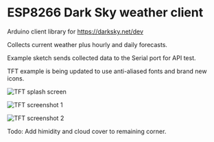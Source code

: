 # ESP8266 Dark Sky weather client

Arduino client library for https://darksky.net/dev

Collects current weather plus hourly and daily forecasts.

Example sketch sends collected data to the Serial port for API test.

TFT example is being updated to use anti-aliased fonts and brand new icons.

![TFT splash screen](https://i.imgur.com/gh75gd6.png)

![TFT screenshot 1](https://i.imgur.com/CjdKTlX.png)

![TFT screenshot 2](https://i.imgur.com/KT3oQ8a.png)

Todo:
Add himidity and cloud cover to remaining corner.


